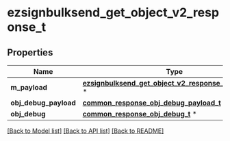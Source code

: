 # ezsignbulksend_get_object_v2_response_t

## Properties
Name | Type | Description | Notes
------------ | ------------- | ------------- | -------------
**m_payload** | [**ezsignbulksend_get_object_v2_response_m_payload_t**](ezsignbulksend_get_object_v2_response_m_payload.md) \* |  | 
**obj_debug_payload** | [**common_response_obj_debug_payload_t**](common_response_obj_debug_payload.md) \* |  | [optional] 
**obj_debug** | [**common_response_obj_debug_t**](common_response_obj_debug.md) \* |  | [optional] 

[[Back to Model list]](../README.md#documentation-for-models) [[Back to API list]](../README.md#documentation-for-api-endpoints) [[Back to README]](../README.md)



